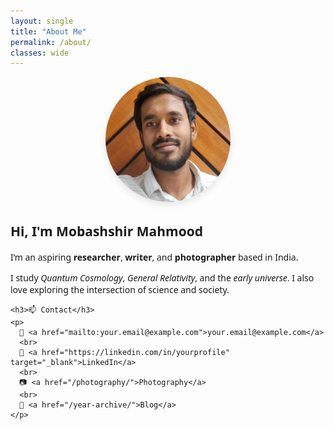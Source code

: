 ```yaml
---
layout: single
title: "About Me"
permalink: /about/
classes: wide
---
```


<div style="display: flex; flex-wrap: wrap; align-items: center; gap: 30px;">

  <div style="flex: 1 1 200px; text-align: center;">
    <img src="/assets/images/profile2.jpg" alt="Mobashshir Mahmood" style="border-radius: 50%; width: 200px; max-width: 100%; box-shadow: 0 4px 12px rgba(0,0,0,0.1);">
  </div>

  <div style="flex: 2 1 300px; font-family: 'Segoe UI', sans-serif;">
    <h2 style="margin-top: 0;">Hi, I'm Mobashshir Mahmood</h2>
    <p>I’m an aspiring <strong>researcher</strong>, <strong>writer</strong>, and <strong>photographer</strong> based in India.</p>
    <p>I study <em>Quantum Cosmology</em>, <em>General Relativity</em>, and the <em>early universe</em>. I also love exploring the intersection of science and society.</p>

    <h3>📫 Contact</h3>
    <p>
      📧 <a href="mailto:your.email@example.com">your.email@example.com</a>  
      <br>
      🔗 <a href="https://linkedin.com/in/yourprofile" target="_blank">LinkedIn</a>  
      <br>
      📷 <a href="/photography/">Photography</a>  
      <br>
      📝 <a href="/year-archive/">Blog</a>
    </p>
  </div>

</div>

